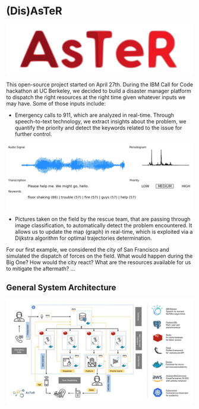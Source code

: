 # (Dis)AsTeR

![LOGO](./figures/logo_red.png)

This open-source project started on April 27th. During the IBM Call for Code hackathon at UC Berkeley, we decided to build a disaster manager platform to dispatch the right resources at the right time given whatever inputs we may have. Some of those inputs include:

- Emergency calls to 911, which are analyzed in real-time. Through speech-to-text technology, we extract insights about the problem, we quantify the priority and detect the keywords related to the issue for further control.

![CALL](./figures/analyzed_call.png)

- Pictures taken on the field by the rescue team, that are passing through image classification, to automatically detect the problem encountered. It allows us to update the map (graph) in real-time, which is exploited via a Dijkstra algorithm for optimal trajectories determination.

For our first example, we considered the city of San Francisco and simulated the dispatch of forces on the field. What would happen during the Big One? How would the city react? What are the resources available for us to mitigate the aftermath? ...

## General System Architecture

![ARCHI](./figures/architecture.jpg)